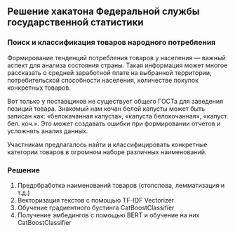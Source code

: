 ## Решение хакатона Федеральной службы государственной статистики

### Поиск и классификация товаров народного потребления
Формирование тенденций потребления товаров у населения — важный аспект для анализа состояния страны. Такая информация может многое рассказать о средней заработной плате на выбранной территории, потребительской способности населения, количестве покупок конкретных товаров.

Вот только у поставщиков не существует общего ГОСТа для заведения позиций товара. Знакомый нам кочан белой капусты может быть записан как: «белокачанная капуста», «капуста белокочанная», «капуст. бел. коч.». Это может создавать ошибки при формировании отчетов и усложнять анализ данных.

Участникам предлагалось найти и классифицировать конкретные категории товаров в огромном наборе различных наименований.

### Решение

1) Предобработка наименований товаров (стопслова, лемматизация и т.д.)
2) Векторизация текстов с помощью TF-IDF Vectorizer
3) Обучение градиентного бустинга CatBoostClassifier
4) Получение эмбедингов с помощью BERT и обучение на них CatBoostClassifier
